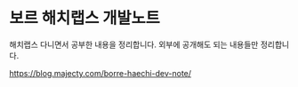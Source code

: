 # 보르 해치랩스 개발노트

해치랩스 다니면서 공부한 내용을 정리합니다. 외부에 공개해도 되는
내용들만 정리합니다.

<https://blog.majecty.com/borre-haechi-dev-note/>
